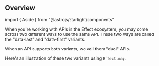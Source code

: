 ## Overview

import { Aside } from "@astrojs/starlight/components"

When you're working with APIs in the Effect ecosystem, you may come across two different ways to use the same API.
These two ways are called the "data-last" and "data-first" variants.

When an API supports both variants, we call them "dual" APIs.

Here's an illustration of these two variants using `Effect.map`.
